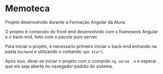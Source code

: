 # Memoteca

Projeto desenvolvido durante a Formação Angular da Alura.

O projeto é composto do front-end desenvolvido com o framework Angular e o back-end, feito com o pacote json-server.

Para iniciar o projeto, é necessário primeiro iniciar o back-end entrando na pasta `backend` e utilizando o comando `npm start`.

Após isso, deve-se iniciar o projeto com o comando `ng serve -o` e esperar que ele seja aberto no navegador padrão do sistema.
